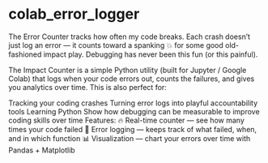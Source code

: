 # colab_error_logger
The Error Counter tracks how often my code breaks. Each crash doesn’t just log an error — it counts toward a spanking 💥 for some good old-fashioned impact play. Debugging has never been this fun (or this painful).

The Impact Counter is a simple Python utility (built for Jupyter / Google Colab) that logs when your code errors out, counts the failures, and gives you analytics over time. This is also perfect for:

Tracking your coding crashes
Turning error logs into playful accountability tools
Learning Python
Show how debugging can be measurable to improve coding skills over time
Features:
🔥 Real-time counter — see how many times your code failed
📝 Error logging — keeps track of what failed, when, and in which function
📊 Visualization — chart your errors over time with Pandas + Matplotlib
